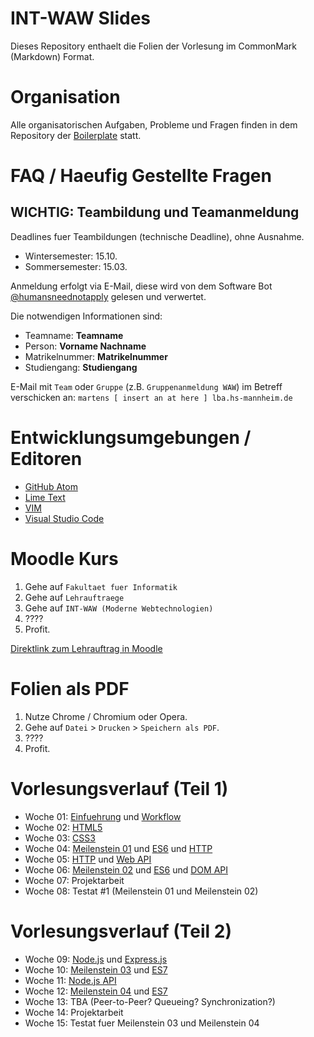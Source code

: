 
# INT-WAW Slides

Dieses Repository enthaelt die Folien der Vorlesung
im CommonMark (Markdown) Format.

# Organisation

Alle organisatorischen Aufgaben, Probleme und Fragen
finden in dem Repository der [Boilerplate](https://github.com/INT-WAW/Boilerplate/issues)
statt.

# FAQ / Haeufig Gestellte Fragen

## WICHTIG: Teambildung und Teamanmeldung

Deadlines fuer Teambildungen (technische Deadline), ohne Ausnahme.

- Wintersemester: 15.10.
- Sommersemester: 15.03.

Anmeldung erfolgt via E-Mail, diese wird von dem Software Bot
[@humansneednotapply](https://github.com/humansneednotapply)
gelesen und verwertet.

Die notwendigen Informationen sind:

- Teamname: **Teamname**
- Person: **Vorname Nachname**
- Matrikelnummer: **Matrikelnummer**
- Studiengang: **Studiengang**

E-Mail mit `Team` oder `Gruppe` (z.B. `Gruppenanmeldung WAW`) im Betreff verschicken an:
`martens [ insert an at here ] lba.hs-mannheim.de`


# Entwicklungsumgebungen / Editoren

- [GitHub Atom](https://atom.io)
- [Lime Text](http://limetext.com)
- [VIM](http://www.vim.org)
- [Visual Studio Code](https://code.visualstudio.com)

# Moodle Kurs

1. Gehe auf `Fakultaet fuer Informatik`
2. Gehe auf `Lehrauftraege`
3. Gehe auf `INT-WAW (Moderne Webtechnologien)`
4. ????
5. Profit.

[Direktlink zum Lehrauftrag in Moodle](http://moodle.hs-mannheim.de/enrol/index.php?id=1890)

# Folien als PDF

1. Nutze Chrome / Chromium oder Opera.
2. Gehe auf `Datei` > `Drucken` > `Speichern als PDF`.
3. ????
4. Profit.

# Vorlesungsverlauf (Teil 1)

- Woche 01: [Einfuehrung](./book/00-Einfuehrung.md) und [Workflow](./book/01-Workflow.md)
- Woche 02: [HTML5](./book/02-HTML5.md)
- Woche 03: [CSS3](./book/03-CSS3.md)
- Woche 04: [Meilenstein 01](./book/04-Meilenstein-01.md) und [ES6](./book/04-ES6.md) und [HTTP](./book/05-HTTP.md)
- Woche 05: [HTTP](./book/05-HTTP.md) und [Web API](./book/05-Web-API.md)
- Woche 06: [Meilenstein 02](./book/06-Meilenstein-02.md) und [ES6](./book/06-ES6.md) und [DOM API](./book/06-DOM-API.md)
- Woche 07: Projektarbeit
- Woche 08: Testat #1 (Meilenstein 01 und Meilenstein 02)

# Vorlesungsverlauf (Teil 2)

- Woche 09: [Node.js](./book/09-NodeJS.md) und [Express.js](./book/09-ExpressJS.md)
- Woche 10: [Meilenstein 03](./book/10-Meilenstein-03.md) und [ES7](./book/10-ES7.md)
- Woche 11: [Node.js API](./book/11-NodeJS-API.md)
- Woche 12: [Meilenstein 04](./book/12-Meilenstein-04.md) und [ES7](./book/12-ES7.md)
- Woche 13: TBA (Peer-to-Peer? Queueing? Synchronization?)
- Woche 14: Projektarbeit
- Woche 15: Testat fuer Meilenstein 03 und Meilenstein 04

